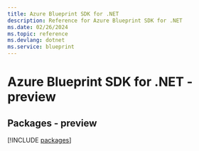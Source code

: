 ```yaml
---
title: Azure Blueprint SDK for .NET
description: Reference for Azure Blueprint SDK for .NET
ms.date: 02/26/2024
ms.topic: reference
ms.devlang: dotnet
ms.service: blueprint
---
```

# Azure Blueprint SDK for .NET - preview
## Packages - preview
[!INCLUDE [packages](blueprint-index.md)]